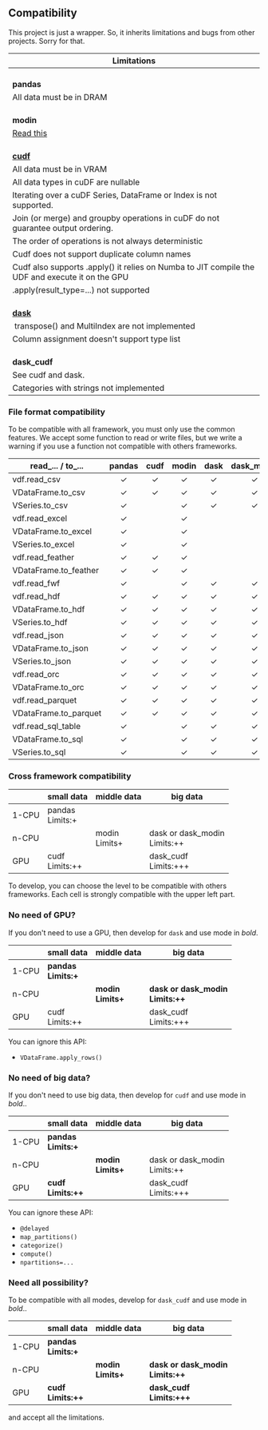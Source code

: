 ## Compatibility
This project is just a wrapper. So, it inherits limitations and bugs from other projects. Sorry for that.


| Limitations                                                                                     |
|-------------------------------------------------------------------------------------------------|
| <br />**pandas**                                                                                |
| All data must be in DRAM                                                                        |
| <br />**modin**                                                                                 |
| [Read this](https://modin.readthedocs.io/en/stable/getting_started/why_modin/pandas.html)       |
| <br />**[cudf](https://docs.rapids.ai/api/cudf/nightly/user_guide/pandas-comparison.html)**     |
| All data must be in VRAM                                                                        |
| All data types in cuDF are nullable                                                             |
| Iterating over a cuDF Series, DataFrame or Index is not supported.                              |
| Join (or merge) and groupby operations in cuDF do not guarantee output ordering.                |
| The order of operations is not always deterministic                                             |
| Cudf does not support duplicate column names                                                    |
| Cudf also supports .apply() it relies on Numba to JIT compile the UDF and execute it on the GPU |
| .apply(result_type=...) not supported                                                           |
| <br />**[dask](https://distributed.dask.org/en/stable/limitations.html)**                       |
|  transpose() and MultiIndex are not implemented                                                 |
| Column assignment doesn't support type list                                                     |
| <br />**dask_cudf**                                                                             |
| See cudf and dask.                                                                              |
| Categories with strings not implemented                                                         |

### File format compatibility
To be compatible with all framework, you must only use the common features.
We accept some function to read or write files, but we write a warning
if you use a function not compatible with others frameworks.

| read_... / to_...     | pandas | cudf | modin | dask | dask_modin | dask_cudf | pyspark |
|-----------------------|:------:|:----:|:-----:|:----:|:----------:|:---------:|:-------:|
| vdf.read_csv          |   ✓    |  ✓   |   ✓   |  ✓   |     ✓      |     ✓     |    ✓    |
| VDataFrame.to_csv     |   ✓    |  ✓   |   ✓   |  ✓   |     ✓      |     ✓     |    ✓    |
| VSeries.to_csv        |   ✓    |      |   ✓   |  ✓   |     ✓      |     ✓     |    ✓    |
| vdf.read_excel        |   ✓    |      |   ✓   |      |            |           |    ✓    |
| VDataFrame.to_excel   |   ✓    |      |   ✓   |      |            |           |    ✓    |
| VSeries.to_excel      |   ✓    |      |   ✓   |      |            |           |    ✓    |
| vdf.read_feather      |   ✓    |  ✓   |   ✓   |      |            |           |         |
| VDataFrame.to_feather |   ✓    |  ✓   |   ✓   |      |            |           |         |
| vdf.read_fwf          |   ✓    |      |   ✓   |  ✓   |     ✓      |           |         |
| vdf.read_hdf          |   ✓    |  ✓   |   ✓   |  ✓   |     ✓      |           |         |
| VDataFrame.to_hdf     |   ✓    |  ✓   |   ✓   |  ✓   |     ✓      |           |         |
| VSeries.to_hdf        |   ✓    |  ✓   |   ✓   |  ✓   |     ✓      |           |         |
| vdf.read_json         |   ✓    |  ✓   |   ✓   |  ✓   |     ✓      |     ✓     |    ✓    |
| VDataFrame.to_json    |   ✓    |  ✓   |   ✓   |  ✓   |     ✓      |     ✓     |    ✓    |
| VSeries.to_json       |   ✓    |  ✓   |   ✓   |  ✓   |     ✓      |     ✓     |    ✓    |
| vdf.read_orc          |   ✓    |  ✓   |   ✓   |  ✓   |     ✓      |     ✓     |    ✓    |
| VDataFrame.to_orc     |   ✓    |  ✓   |   ✓   |  ✓   |     ✓      |     ✓     |    ✓    |
| vdf.read_parquet      |   ✓    |  ✓   |   ✓   |  ✓   |     ✓      |     ✓     |    ✓    |
| VDataFrame.to_parquet |   ✓    |  ✓   |   ✓   |  ✓   |     ✓      |     ✓     |    ✓    |
| vdf.read_sql_table    |   ✓    |      |   ✓   |  ✓   |     ✓      |           |    ✓    |
| VDataFrame.to_sql     |   ✓    |      |   ✓   |  ✓   |     ✓      |           |         |
| VSeries.to_sql        |   ✓    |      |   ✓   |  ✓   |     ✓      |           |         |



### Cross framework compatibility

|       | small data          | middle data       | big data                         |
|-------|---------------------|-------------------|----------------------------------|
| 1-CPU | pandas<br/>Limits:+ |                   |                                  |
| n-CPU |                     | modin<br/>Limits+ | dask or dask_modin<br/>Limits:++ |
| GPU   | cudf<br/>Limits:++  |                   | dask_cudf<br/>Limits:+++         |

To develop, you can choose the level to be compatible with others frameworks.
Each cell is strongly compatible with the upper left part.

### No need of GPU?
If you don't need to use a GPU, then develop for `dask` and use mode in *bold*.

|       | small data              | middle data           | big data                             |
|-------|-------------------------|-----------------------|--------------------------------------|
| 1-CPU | **pandas<br/>Limits:+** |                       |                                      |
| n-CPU |                         | **modin<br/>Limits+** | **dask or dask_modin<br/>Limits:++** |
| GPU   | cudf<br/>Limits:++      |                       | dask_cudf<br/>Limits:+++             |

You can ignore this API:

- `VDataFrame.apply_rows()`

### No need of big data?

If you don't need to use big data, then develop for `cudf` and use mode in *bold*..

|       | small data              | middle data           | big data                         |
|-------|-------------------------|-----------------------|----------------------------------|
| 1-CPU | **pandas<br/>Limits:+** |                       |                                  |
| n-CPU |                         | **modin<br/>Limits+** | dask or dask_modin<br/>Limits:++ |
| GPU   | **cudf<br/>Limits:++**  |                       | dask_cudf<br/>Limits:+++         |

You can ignore these API:

- `@delayed`
- `map_partitions()`
- `categorize()`
- `compute()`
- `npartitions=...`

### Need all possibility?

To be compatible with all modes, develop for `dask_cudf` and use mode in *bold*..

|       | small data              | middle data           | big data                             |
|-------|-------------------------|-----------------------|--------------------------------------|
| 1-CPU | **pandas<br/>Limits:+** |                       |                                      |
| n-CPU |                         | **modin<br/>Limits+** | **dask or dask_modin<br/>Limits:++** |
| GPU   | **cudf<br/>Limits:++**  |                       | **dask_cudf<br/>Limits:+++**         |

and accept all the limitations.


